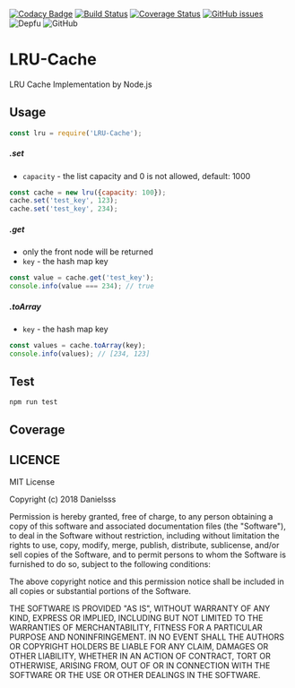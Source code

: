 [![Codacy Badge](https://api.codacy.com/project/badge/Grade/a9f7ebfd3f1740e2b2474ffc6b715b32)](https://app.codacy.com/app/danielsss/LRU-Cache?utm_source=github.com&utm_medium=referral&utm_content=danielsss/LRU-Cache&utm_campaign=Badge_Grade_Dashboard)
[![Build Status](https://travis-ci.com/danielsss/LRU-Cache.svg?branch=master)](https://travis-ci.com/danielsss/LRU-Cache)
[![Coverage Status](https://coveralls.io/repos/github/danielsss/LRU-Cache/badge.svg?branch=master)](https://coveralls.io/github/danielsss/LRU-Cache?branch=master)
[![GitHub issues](https://img.shields.io/github/issues/danielsss/LRU-Cache.svg)](https://github.com/danielsss/LRU-Cache/issues)
![Depfu](https://img.shields.io/depfu/depfu/example-ruby.svg)
![GitHub](https://img.shields.io/github/license/mashape/apistatus.svg)

# LRU-Cache
LRU Cache Implementation by Node.js

## Usage

```js
const lru = require('LRU-Cache');
```

##### .set

* `capacity` - the list capacity and 0 is not allowed, default: 1000

```js
const cache = new lru({capacity: 100});
cache.set('test_key', 123);
cache.set('test_key', 234);
```

##### .get

* only the front node will be returned
* `key` - the hash map key

```js
const value = cache.get('test_key');
console.info(value === 234); // true
```


##### .toArray

* `key` - the hash map key

```js
const values = cache.toArray(key);
console.info(values); // [234, 123]
```

## Test

```shell
npm run test
```

## Coverage


## LICENCE
MIT License

Copyright (c) 2018 Danielsss

Permission is hereby granted, free of charge, to any person obtaining a copy
of this software and associated documentation files (the "Software"), to deal
in the Software without restriction, including without limitation the rights
to use, copy, modify, merge, publish, distribute, sublicense, and/or sell
copies of the Software, and to permit persons to whom the Software is
furnished to do so, subject to the following conditions:

The above copyright notice and this permission notice shall be included in all
copies or substantial portions of the Software.

THE SOFTWARE IS PROVIDED "AS IS", WITHOUT WARRANTY OF ANY KIND, EXPRESS OR
IMPLIED, INCLUDING BUT NOT LIMITED TO THE WARRANTIES OF MERCHANTABILITY,
FITNESS FOR A PARTICULAR PURPOSE AND NONINFRINGEMENT. IN NO EVENT SHALL THE
AUTHORS OR COPYRIGHT HOLDERS BE LIABLE FOR ANY CLAIM, DAMAGES OR OTHER
LIABILITY, WHETHER IN AN ACTION OF CONTRACT, TORT OR OTHERWISE, ARISING FROM,
OUT OF OR IN CONNECTION WITH THE SOFTWARE OR THE USE OR OTHER DEALINGS IN THE
SOFTWARE.

